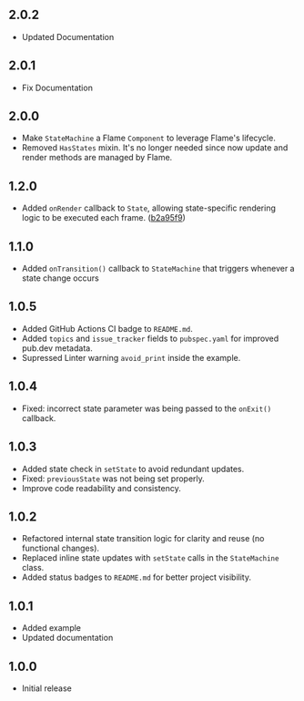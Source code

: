 ## 2.0.2

* Updated Documentation

## 2.0.1

* Fix Documentation

## 2.0.0

* Make `StateMachine` a Flame `Component` to leverage Flame's lifecycle.
* Removed `HasStates` mixin. It's no longer needed since now update and render methods are managed by Flame.

## 1.2.0

* Added `onRender` callback to `State`, allowing state-specific rendering logic to be executed each frame. ([b2a95f9](https://github.com/bszarlej/flame_state_machine/commit/b2a95f967bc0c3ebd3d8c4c8a28488710e34112c))

## 1.1.0

* Added `onTransition()` callback to `StateMachine` that triggers whenever a state change occurs

## 1.0.5

* Added GitHub Actions CI badge to `README.md`.
* Added `topics` and `issue_tracker` fields to `pubspec.yaml` for improved pub.dev metadata.
* Supressed Linter warning `avoid_print` inside the example.

## 1.0.4

* Fixed: incorrect state parameter was being passed to the `onExit()` callback.

## 1.0.3

* Added state check in `setState` to avoid redundant updates.
* Fixed: `previousState` was not being set properly.
* Improve code readability and consistency.

## 1.0.2

* Refactored internal state transition logic for clarity and reuse (no functional changes).
* Replaced inline state updates with `setState` calls in the `StateMachine` class.
* Added status badges to `README.md` for better project visibility.

## 1.0.1

* Added example
* Updated documentation

## 1.0.0

* Initial release